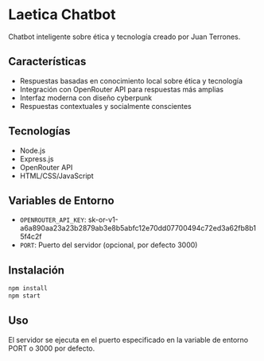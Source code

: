 # Laetica Chatbot

Chatbot inteligente sobre ética y tecnología creado por Juan Terrones.

## Características

- Respuestas basadas en conocimiento local sobre ética y tecnología
- Integración con OpenRouter API para respuestas más amplias
- Interfaz moderna con diseño cyberpunk
- Respuestas contextuales y socialmente conscientes

## Tecnologías

- Node.js
- Express.js
- OpenRouter API
- HTML/CSS/JavaScript

## Variables de Entorno

- `OPENROUTER_API_KEY`: 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
- `PORT`: Puerto del servidor (opcional, por defecto 3000)

## Instalación

```bash
npm install
npm start
```

## Uso

El servidor se ejecuta en el puerto especificado en la variable de entorno PORT o 3000 por defecto. 